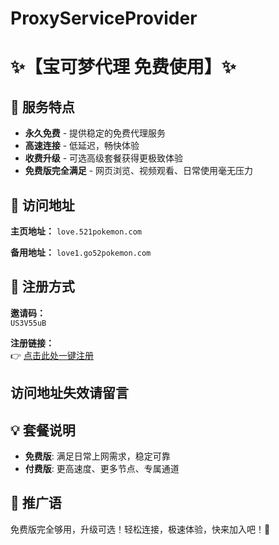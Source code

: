 # ProxyServiceProvider
# ✨【宝可梦代理 免费使用】✨

## 🌟 服务特点
- **永久免费** - 提供稳定的免费代理服务
- **高速连接** - 低延迟，畅快体验
- **收费升级** - 可选高级套餐获得更极致体验
- **免费版完全满足** - 网页浏览、视频观看、日常使用毫无压力

## 🔗 访问地址
**主页地址：**
`love.521pokemon.com`

**备用地址：**
`love1.go52pokemon.com`

## 📝 注册方式
**邀请码：**  
`US3V55uB`

**注册链接：**  
👉 [点击此处一键注册](https://love1.go52pokemon.com/#/register?code=US3V55uB)

## 访问地址失效请留言

## 💡 套餐说明
- **免费版**: 满足日常上网需求，稳定可靠
- **付费版**: 更高速度、更多节点、专属通道

## 🚀 推广语
免费版完全够用，升级可选！轻松连接，极速体验，快来加入吧！🚀
